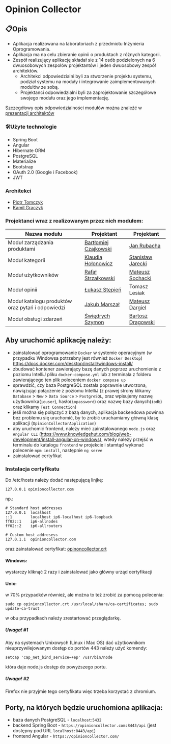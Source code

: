# Opinion Collector
## :clipboard:Opis
- Aplikacja realizowana na laboratoriach z przedmiotu Inżynieria Oprogramowania.
- Aplikacja ma na celu zbieranie opinii o produktach z różnych kategorii.
- Zespół realizujący aplikację składał sie z 14 osób podzielonych na 6 dwuosobowych zespołów projektantów i jeden dwuosobowy zespół architektów.
  - Architekci odpowiedzialni byli za stworzenie projektu systemu, podział systemu na moduły i integrowanie zaimplementowanych modułów ze sobą.
  - Projektanci odpowiedzialni byli za zaprojektowanie szczegółowe swojego modułu oraz jego implementację.

Szczegółowy opis odpowiedzialności modułów można znaleźć w [prezentacji architektów](https://docs.google.com/presentation/d/1gJLK1fOHmTmXDPFg25hWTcFlB06_Zm_l1iuSYqm3Dr4/edit?usp=sharing)

### 🛠Użyte technologie
- Spring Boot
- Angular
- Hibernate ORM
- PostgreSQL
- Materialize
- Bootstrap
- OAuth 2.0 (Google i Facebook)
- JWT

### Architekci
- [Piotr Tomczyk](https://github.com/tomczykp)
- [Kamil Graczyk](https://github.com/St0n3k)
### Projektanci wraz z realizowanym przez nich modułem:
|Nazwa modułu|Projektant|Projektant|
|-|-|-|
|Moduł zarządzania produktami|[Bartłomiej Czajkowski](https://github.com/AverageCoffeeEnjoyer)|[Jan Rubacha](https://github.com/Firedog01)|
|Moduł kategorii|[Klaudia Hołonowicz](https://github.com/alice4book)|[Stanisław Jarecki](https://github.com/StanislawJ2)|
|Moduł użytkowników|[Rafał Strzałkowski](https://github.com/rstrzalkowski)|[Mateusz Sochacki](https://github.com/Msocha19)|
|Moduł opinii|[Łukasz Stępień](https://github.com/Lukasz0104)|Tomasz Lesiak|
|Moduł katalogu produktów oraz pytań i odpowiedzi|[Jakub Marszał](https://github.com/jcoby99)|[Mateusz Dargiel](https://github.com/Remuluson2)|
|Moduł obsługi zdarzeń|[Świędrych Szymon](https://github.com/S1NU5-P1)|[Bartosz Drągowski](https://github.com/bortok1)|

## Aby uruchomić aplikację należy:

- zainstalować oprogramowanie `Docker` w systemie operacyjnym (w przypadku Windowsa potrzebny jest
  również `Docker Desktop`) https://docs.docker.com/desktop/install/windows-install/
- zbudować kontener zawierający bazę danych poprzez uruchomienie z poziomu IntelliJ pliku `docker-compose.yml` lub z
  terminala z folderu zawierającego ten plik poleceniem `docker compose up`
- sprawdzić, czy baza PostgreSQL została poprawnie utworzona, nawiązując połączenie z poziomu IntelliJ (z prawej strony
  klikamy `Database` > `New` > `Data Source` > `PostgreSQL`, oraz wpisujemy nazwę użytkownika(`iouser`),
  hasło(`iopassword`) oraz nazwę bazy danych(`iodb`) oraz klikamy `Test Connection`)
- jeśli można się połączyć z bazą danych, aplikacja backendowa powinna bez problemu się uruchomić, by to zrobić
  uruchamiamy główną klasę aplikacji (`OpinionCollectorApplication`)
- aby uruchomić frontend, należy mieć zainstalowanego `node.js`
  oraz `Angular CLI` (https://www.knowledgehut.com/blog/web-development/install-angular-on-windows), wtedy należy
  przejść w terminalu do katalogu `frontend` w projekcie i stamtąd wykonać polecenie `npm install`, następnie `ng serve`
- zainstalować certyfikat
### Instalacja certyfikatu
Do /etc/hosts należy dodać następującą linjkę:

```127.0.0.1 opinioncollector.com```

np.:

```
# Standard host addresses
127.0.0.1  localhost
::1        localhost ip6-localhost ip6-loopback
ff02::1    ip6-allnodes
ff02::2    ip6-allrouters

# Custom host addresess
127.0.1.1  opinioncollector.com
```

oraz zainstalować certyfikat:
[opinoncollector.crt](res/opinioncollector.crt)

#### Windows:
  wystarczy kliknąć 2 razy i zainstalować jako główny urząd certyfikacji
#### Unix:
  w 70% przypadków również, ale można to też zrobić za pomocą polecenia:

  ```sudo cp opinioncollector.crt /usr/local/share/ca-certificates; sudo update-ca-trust```

w obu przypadkach należy zrestartować przeglądarkę.

##### Uwaga! #1

Aby na systemach Unixowych (Linux i Mac OS) dać użytkownikom nieuprzywilejowanym dostęp do portów 443 należy użyć komendy:

```setcap 'cap_net_bind_service=+ep' /usr/bin/node```

która daje node.js dostęp do powyższego portu.

##### Uwaga! #2

Firefox nie przyjmie tego certyfikatu więc trzeba korzystać z chromium.

## Porty, na których będzie uruchomiona aplikacja:

- baza danych PostgreSQL - `localhost`:`5432`
- backend Spring Boot - `https://opinioncollector.com:8443/api` (jest dostępny pod URL `localhost:8443/api`)
- frontend Angular - `https://opinioncollector.com/`
